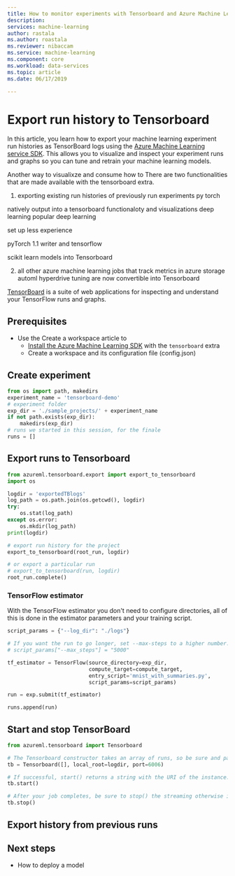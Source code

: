 ```yaml
---
title: How to monitor experiments with Tensorboard and Azure Machine Learning service
description: 
services: machine-learning
author: rastala
ms.author: roastala
ms.reviewer: nibaccam
ms.service: machine-learning
ms.component: core
ms.workload: data-services
ms.topic: article
ms.date: 06/17/2019

---
```


# Export run history to Tensorboard

In this article, you learn how to export your machine learning experiment run histories as TensorBoard logs using the [Azure Machine Learning service SDK](https://docs.microsoft.com/python/api/overview/azure/ml/intro?view=azure-ml-py). This allows you to visualize and inspect your experiment runs and graphs so you can tune and retrain your machine learning models.

Another way to visualixze and consume how to 
There are two functionalities that are made available with the tensorboard extra. 

1) exporting existing run histories of previously run experiments 
py torch

natively output into a tensorboard functionaloty and visualizations
deep learning popular deep learning 

set up less experience

pyTorch 1.1 writer
 and tensorflow 

scikit learn models into Tensorboard

2) all other azure machine learning jobs that track metrics in azure storage 
automl 
hyperdrive tuning 
are now convertible into Tensorboard
 
[TensorBoard](https://www.tensorflow.org/tensorboard/r1/overview) is a suite of web applications for inspecting and understand your TensorFlow runs and graphs.

## Prerequisites

* Use the Create a workspace article to
  * [Install the Azure Machine Learning SDK](https://docs.microsoft.com/python/api/overview/azure/ml/install?view=azure-ml-py) with the `tensorboard` extra
  * Create a workspace and its configuration file (config.json)

## Create experiment

```python
from os import path, makedirs
experiment_name = 'tensorboard-demo'
# experiment folder
exp_dir = './sample_projects/' + experiment_name
if not path.exists(exp_dir):
    makedirs(exp_dir)
# runs we started in this session, for the finale
runs = []
```

## Export runs to Tensorboard



```Python
from azureml.tensorboard.export import export_to_tensorboard
import os

logdir = 'exportedTBlogs'
log_path = os.path.join(os.getcwd(), logdir)
try:
    os.stat(log_path)
except os.error:
    os.mkdir(log_path)
print(logdir)

# export run history for the project
export_to_tensorboard(root_run, logdir)

# or export a particular run
# export_to_tensorboard(run, logdir)
root_run.complete()
```

### TensorFlow estimator

With the TensorFlow estimator you don't need to configure directories, all of this is done in the estimator parameters and your training script.

```Python
script_params = {"--log_dir": "./logs"}

# If you want the run to go longer, set --max-steps to a higher number.
# script_params["--max_steps"] = "5000"

tf_estimator = TensorFlow(source_directory=exp_dir,
                          compute_target=compute_target,
                          entry_script='mnist_with_summaries.py',
                          script_params=script_params)

run = exp.submit(tf_estimator)

runs.append(run)
```

## Start and stop TensorBoard 

```python
from azureml.tensorboard import Tensorboard

# The Tensorboard constructor takes an array of runs, so be sure and pass it in as a single-element array here
tb = Tensorboard([], local_root=logdir, port=6006)

# If successful, start() returns a string with the URI of the instance.
tb.start()

# After your job completes, be sure to stop() the streaming otherwise it will continue to run. 
tb.stop()
```

## Export history from previous runs 


## Next steps

* How to deploy a model
